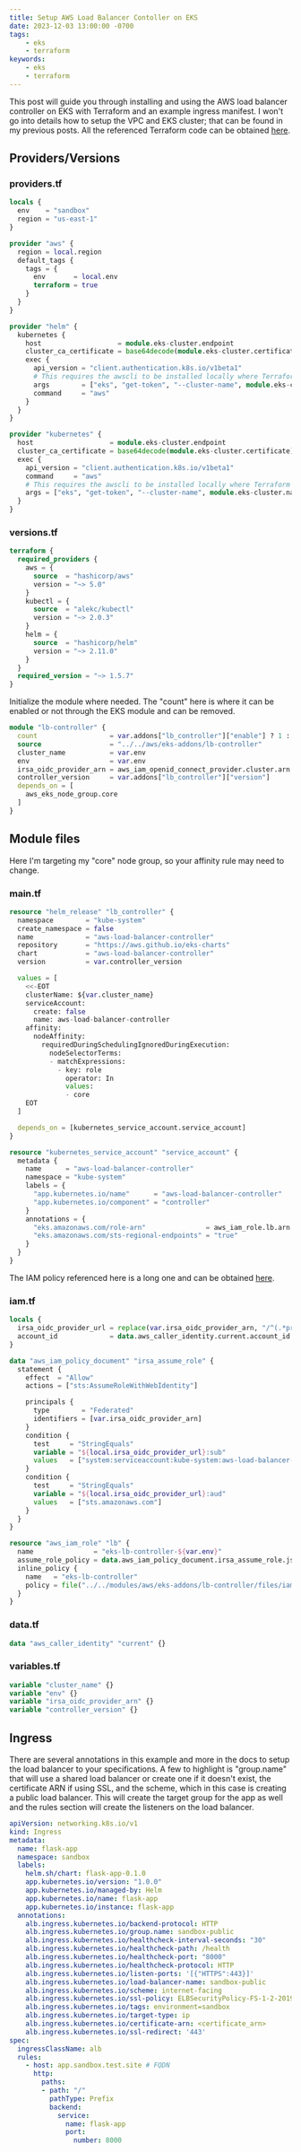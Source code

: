 ```yaml
---
title: Setup AWS Load Balancer Contoller on EKS
date: 2023-12-03 13:00:00 -0700
tags:
    - eks
    - terraform
keywords:
    - eks
    - terraform
---
```


This post will guide you through installing and using the AWS load balancer controller on EKS with Terraform and an example ingress manifest. I won't go into details how to setup the VPC and EKS cluster; that can be found in my previous posts.
All the referenced Terraform code can be obtained [here](https://github.com/eric-price/terraform_modules).

## Providers/Versions

### providers.tf
```terraform
locals {
  env    = "sandbox"
  region = "us-east-1"
}

provider "aws" {
  region = local.region
  default_tags {
    tags = {
      env       = local.env
      terraform = true
    }
  }
}

provider "helm" {
  kubernetes {
    host                   = module.eks-cluster.endpoint
    cluster_ca_certificate = base64decode(module.eks-cluster.certificate)
    exec {
      api_version = "client.authentication.k8s.io/v1beta1"
      # This requires the awscli to be installed locally where Terraform is executed
      args        = ["eks", "get-token", "--cluster-name", module.eks-cluster.name]
      command     = "aws"
    }
  }
}

provider "kubernetes" {
  host                   = module.eks-cluster.endpoint
  cluster_ca_certificate = base64decode(module.eks-cluster.certificate)
  exec {
    api_version = "client.authentication.k8s.io/v1beta1"
    command     = "aws"
    # This requires the awscli to be installed locally where Terraform is executed
    args = ["eks", "get-token", "--cluster-name", module.eks-cluster.name]
  }
}
```

### versions.tf
```terraform
terraform {
  required_providers {
    aws = {
      source  = "hashicorp/aws"
      version = "~> 5.0"
    }
    kubectl = {
      source  = "alekc/kubectl"
      version = "~> 2.0.3"
    }
    helm = {
      source  = "hashicorp/helm"
      version = "~> 2.11.0"
    }
  }
  required_version = "~> 1.5.7"
}
```

Initialize the module where needed. The "count" here is where it can be enabled or not through the EKS module and can be removed.

```terraform
module "lb-controller" {
  count                  = var.addons["lb_controller"]["enable"] ? 1 : 0
  source                 = "../../aws/eks-addons/lb-controller"
  cluster_name           = var.env
  env                    = var.env
  irsa_oidc_provider_arn = aws_iam_openid_connect_provider.cluster.arn
  controller_version     = var.addons["lb_controller"]["version"]
  depends_on = [
    aws_eks_node_group.core
  ]
}
```

## Module files

Here I'm targeting my "core" node group, so your affinity rule may need to change.

### main.tf
```terraform
resource "helm_release" "lb_controller" {
  namespace        = "kube-system"
  create_namespace = false
  name             = "aws-load-balancer-controller"
  repository       = "https://aws.github.io/eks-charts"
  chart            = "aws-load-balancer-controller"
  version          = var.controller_version

  values = [
    <<-EOT
    clusterName: ${var.cluster_name}
    serviceAccount:
      create: false
      name: aws-load-balancer-controller
    affinity:
      nodeAffinity:
        requiredDuringSchedulingIgnoredDuringExecution:
          nodeSelectorTerms:
          - matchExpressions:
            - key: role
              operator: In
              values:
              - core
    EOT
  ]

  depends_on = [kubernetes_service_account.service_account]
}

resource "kubernetes_service_account" "service_account" {
  metadata {
    name      = "aws-load-balancer-controller"
    namespace = "kube-system"
    labels = {
      "app.kubernetes.io/name"      = "aws-load-balancer-controller"
      "app.kubernetes.io/component" = "controller"
    }
    annotations = {
      "eks.amazonaws.com/role-arn"               = aws_iam_role.lb.arn
      "eks.amazonaws.com/sts-regional-endpoints" = "true"
    }
  }
}
```

The IAM policy referenced here is a long one and can be obtained [here](https://github.com/eric-price/terraform_modules/tree/master/aws/eks-addons/lb-controller/files).

### iam.tf
```terraform
locals {
  irsa_oidc_provider_url = replace(var.irsa_oidc_provider_arn, "/^(.*provider/)/", "")
  account_id             = data.aws_caller_identity.current.account_id
}

data "aws_iam_policy_document" "irsa_assume_role" {
  statement {
    effect  = "Allow"
    actions = ["sts:AssumeRoleWithWebIdentity"]

    principals {
      type        = "Federated"
      identifiers = [var.irsa_oidc_provider_arn]
    }
    condition {
      test     = "StringEquals"
      variable = "${local.irsa_oidc_provider_url}:sub"
      values   = ["system:serviceaccount:kube-system:aws-load-balancer-controller"]
    }
    condition {
      test     = "StringEquals"
      variable = "${local.irsa_oidc_provider_url}:aud"
      values   = ["sts.amazonaws.com"]
    }
  }
}

resource "aws_iam_role" "lb" {
  name               = "eks-lb-controller-${var.env}"
  assume_role_policy = data.aws_iam_policy_document.irsa_assume_role.json
  inline_policy {
    name   = "eks-lb-controller"
    policy = file("../../modules/aws/eks-addons/lb-controller/files/iam_policy.json")
  }
}
```

### data.tf
```terraform
data "aws_caller_identity" "current" {}
```

### variables.tf
```terraform
variable "cluster_name" {}
variable "env" {}
variable "irsa_oidc_provider_arn" {}
variable "controller_version" {}
```

## Ingress

There are several annotations in this example and more in the docs to setup the load balancer to your specifications. A few to highlight is "group.name" that will use a shared load balancer or create one if it doesn't exist, the certificate ARN if using SSL, and the scheme, which in this case is creating a public load balancer. This will create the target group for the app as well and the rules section will create the listeners on the load balancer.
```yaml
apiVersion: networking.k8s.io/v1
kind: Ingress
metadata:
  name: flask-app
  namespace: sandbox
  labels:
    helm.sh/chart: flask-app-0.1.0
    app.kubernetes.io/version: "1.0.0"
    app.kubernetes.io/managed-by: Helm
    app.kubernetes.io/name: flask-app
    app.kubernetes.io/instance: flask-app
  annotations:
    alb.ingress.kubernetes.io/backend-protocol: HTTP
    alb.ingress.kubernetes.io/group.name: sandbox-public
    alb.ingress.kubernetes.io/healthcheck-interval-seconds: "30"
    alb.ingress.kubernetes.io/healthcheck-path: /health
    alb.ingress.kubernetes.io/healthcheck-port: "8000"
    alb.ingress.kubernetes.io/healthcheck-protocol: HTTP
    alb.ingress.kubernetes.io/listen-ports: '[{"HTTPS":443}]'
    alb.ingress.kubernetes.io/load-balancer-name: sandbox-public
    alb.ingress.kubernetes.io/scheme: internet-facing
    alb.ingress.kubernetes.io/ssl-policy: ELBSecurityPolicy-FS-1-2-2019-08
    alb.ingress.kubernetes.io/tags: environment=sandbox
    alb.ingress.kubernetes.io/target-type: ip
    alb.ingress.kubernetes.io/certificate-arn: <certificate_arn>
    alb.ingress.kubernetes.io/ssl-redirect: '443'
spec:
  ingressClassName: alb
  rules:
    - host: app.sandbox.test.site # FQDN
      http:
        paths:
        - path: "/"
          pathType: Prefix
          backend:
            service:
              name: flask-app
              port:
                number: 8000
```
